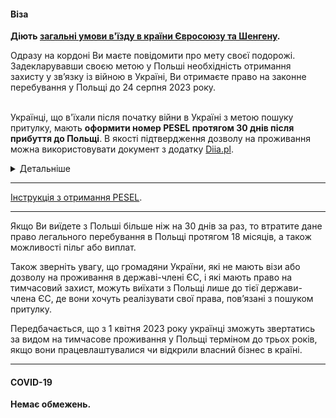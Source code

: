 #### Віза

**Діють [загальні умови в'їзду в країни Євросоюзу та Шенгену](/article/73ed692655a69928f4fbd4601).** 

<section>
Одразу на кордоні Ви маєте повідомити про мету своєї подорожі. Задекларувавши своєю метою у Польші необхідність отримання захисту у зв’язку із війною в Україні, Ви отримаєте право на законне перебування у Польщі до 24 серпня 2023 року.
</section>

</br>

Українці, що в'їхали після початку війни в Україні з метою пошуку притулку, мають **оформити номер PESEL протягом 30 днів після прибуття до Польщі**. В якості підтвердження дозволу на проживання можна використовувати документ з додатку [Diia.pl](https://www.gov.pl/web/mobywatel-w-aplikacji/ua).

<details>
<summary>Детальніше</summary>

[Diia.pl](https://www.gov.pl/web/mobywatel-w-aplikacji/ua) - електронний документ, який підтверджує легальне перебування на території Польщі громадян України, що втікають від війни. Документ дозволяє їм подорожувати в межах Європейського Союзу, а також перетинати зовнішні кордони ЄС.
</details>

***


[Інструкція з отримання PESEL](https://www.gov.pl/web/gov/otrymay-nomer-PESEL-ta-dovirenyy-profil-posluha-dlya-hromadyan-Ukrayiny-u-zvyazku-zi-zbroynym-konfliktom-na-terytoriyi-tsiyeyi-krayiny).

***

<section type="danger">

Якщо Ви виїдете з Польші більше ніж на 30 днів за раз, то втратите дане право легального перебування в Польщі протягом 18 місяців, а також можливості пільг або виплат.
</section>

Також зверніть увагу, що громадяни України, які не мають візи або дозволу на проживання в державі-члені ЄС, і які мають право на тимчасовий захист, можуть виїхати з Польщі лише до тієї держави-члена ЄС, де вони хочуть реалізувати свої права, пов’язані з пошуком притулку.

<section>

Передбачається, що з 1 квітня 2023 року українці зможуть звертатись за видом на тимчасове проживання у Польщі терміном до трьох років, якщо вони працевлаштувалися чи відкрили власний бізнес в країні.
</section>

***
#### COVID-19

**Немає обмежень.**